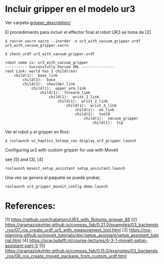# Incluir gripper en el modelo ur3

Ver carpeta [gripper_description/](../gripper_description/)

El procedimiento para incluir el effector final al robot UR3 se toma de [2]






```
$ rosrun xacro xacro --inorder -o ur3_with_vacuum_gripper.urdf ur3_with_vacuum_gripper.xacro
```

```
$ check_urdf ur3_with_vacuum_gripper.urdf 

robot name is: ur3_with_vacuum_gripper
---------- Successfully Parsed XML ---------------
root Link: world has 1 child(ren)
    child(1):  base_link
        child(1):  base
        child(2):  shoulder_link
            child(1):  upper_arm_link
                child(1):  forearm_link
                    child(1):  wrist_1_link
                        child(1):  wrist_2_link
                            child(1):  wrist_3_link
                                child(1):  ee_link
                                child(2):  tool0
                                    child(1):  vacuum_gripper
                                        child(1):  tcp
```

Ver el robot y el gripper en Rviz:

```
$ roslaunch ur_haptics_teleop_ros display_ur3_gripper.launch
```

Configuring ur3 with custom gripper for use with Moveit

see [5] and [3], [4]

```
roslaunch moveit_setup_assistant setup_assistant.launch
```

Una vez se genera el paquete se puede probar,

```
roslaunch ur3_gripper_moveit_config demo.launch
```



# References:

[1] https://github.com/trabelsim/UR3_with_Robotiq_gripper_85
[2] https://gramaziokohler.github.io/compas_fab/0.21.0/examples/03_backends_ros/07_ros_create_urdf_ur5_with_measurement_tool.html
[3] https://ros-planning.github.io/moveit_tutorials/doc/setup_assistant/setup_assistant_tutorial.html
[4] https://ocw.tudelft.nl/course-lectures/4-3-1-movelt-setup-assistant-part-1/
[5] https://gramaziokohler.github.io/compas_fab/0.15.0/examples/03_backends_ros/08_ros_create_moveit_package_from_custom_urdf.html
